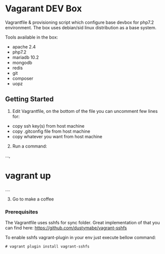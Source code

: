 # Vagarant DEV Box

Vagrantfile & provisioning script which configure base devbox for php7.2 environment. The box uses debian/sid linux distribution as a base system.

Tools available in the box:
- apache 2.4
- php7.2
- mariadb 10.2
- mongodb 
- redis
- git 
- composer
- uopz

## Getting Started

1. Edit Vagrantfile, on the bottom of the file you can uncomment few lines for:
  - copy ssh key(s) from host machine
  - copy .gitconfig file from host machine
  - copy whatever you want from host machine

2. Run a command:

...,
# vagrant up
....

3. Go to make a coffee



### Prerequisites

The Vagrantfile uses sshfs for sync folder. Great implementation of that you can find here:
https://github.com/dustymabe/vagrant-sshfs

To enable sshfs vagrant-plugin in your env just execute bellow command:

```
# vagrant plugin install vagrant-sshfs
```


